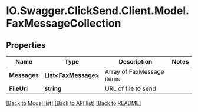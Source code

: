 # IO.Swagger.ClickSend.Client.Model.FaxMessageCollection
## Properties

Name | Type | Description | Notes
------------ | ------------- | ------------- | -------------
**Messages** | [**List&lt;FaxMessage&gt;**](FaxMessage.md) | Array of FaxMessage items | 
**FileUrl** | **string** | URL of file to send | 

[[Back to Model list]](../README.md#documentation-for-models) [[Back to API list]](../README.md#documentation-for-api-endpoints) [[Back to README]](../README.md)


